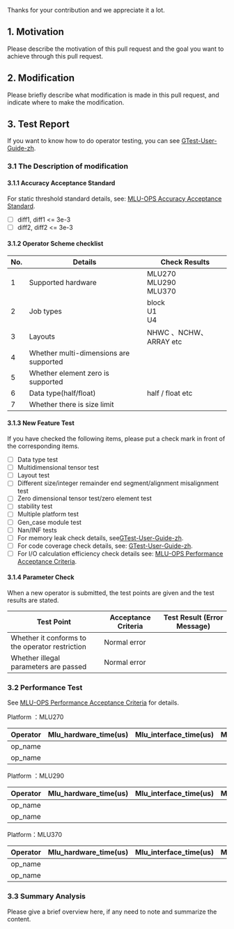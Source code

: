 Thanks for your contribution and we appreciate it a lot. 

## 1. Motivation

Please describe the motivation of this pull request and the goal you want to achieve through this pull request.

## 2. Modification

Please briefly describe what modification is made in this pull request, and indicate where to make the modification.

## 3. Test Report

If you want to know how to do operator testing, you can see [GTest-User-Guide-zh](../docs/GTest-User-Guide-zh.md).

### 3.1 The Description of modification

#### 3.1.1 Accuracy Acceptance Standard

For static threshold standard details, see: [MLU-OPS Accuracy Acceptance Standard](../docs/MLU-OPS精度验收标准.md).

- [ ] diff1, diff1 <= 3e-3
- [ ] diff2, diff2 <= 3e-3

#### 3.1.2 Operator Scheme checklist

|     No.      |           Details            |      Check Results       |
|----------------|---------------------------|---------------------|
|        1       |          Supported hardware         | MLU270 <br> MLU290 <br>MLU370|
|        2       |          Job types          |    block <br> U1 <br> U4    |
|        3       |         Layouts            |  NHWC 、NCHW、ARRAY etc    |
|        4       |         Whether multi-dimensions are supported              |                |
|        5       |          Whether element zero is supported             |               |
|        6       |         Data type(half/float)       |         half / float etc           |
|        7      |        Whether there is size limit           |             |

#### 3.1.3 New Feature Test

If you have checked the following items, please put a check mark in front of the corresponding items.

- [ ] Data type test
- [ ] Multidimensional tensor test
- [ ] Layout test
- [ ] Different size/integer remainder end segment/alignment misalignment test
- [ ] Zero dimensional tensor test/zero element test
- [ ] stability test
- [ ] Multiple platform test
- [ ] Gen_case module test
- [ ] Nan/INF tests 
- [ ] For memory leak check details, see[GTest-User-Guide-zh](../docs/GTest-User-Guide-zh.md).
- [ ] For code coverage check details, see: [GTest-User-Guide-zh](../docs/GTest-User-Guide-zh.md).
- [ ] For I/O calculation efficiency check details see: [MLU-OPS Performance Acceptance Criteria](../docs/MLU-OPS性能验收标准.md).

#### 3.1.4 Parameter Check

When a new operator is submitted, the test points are given and the test results are stated.

| Test Point         | Acceptance Criteria | Test Result (Error Message) |
| -------------- | -------- | -------------------- |
| Whether it conforms to the operator restriction | Normal error |                      |
| Whether illegal parameters are passed  | Normal error |                      |

### 3.2 Performance Test

See [MLU-OPS Performance Acceptance Criteria](../docs/MLU-OPS性能验收标准.md) for details.

Platform ：MLU270

|Operator|Mlu_hardware_time(us)|Mlu_interface_time(us)|Mlu_io_efficiency|Mlu_compute_efficiency|Mlu_workwpace_size(Bytes)|Data_type|Shape|
|-----|----|----|----|----|----|------|-----|
|op_name|   |    |     |    |    |    |     |
|op_name|   |    |     |    |    |    |     |

Platform ：MLU290

|Operator|Mlu_hardware_time(us)|Mlu_interface_time(us)|Mlu_io_efficiency|Mlu_compute_efficiency|Mlu_workwpace_size(Bytes)|Data_type|Shape|
|-----|----|----|----|----|----|------|-----|
|op_name|   |    |     |    |    |    |     |
|op_name|   |    |     |    |    |    |     |

Platform：MLU370

|Operator|Mlu_hardware_time(us)|Mlu_interface_time(us)|Mlu_io_efficiency|Mlu_compute_efficiency|Mlu_workwpace_size(Bytes)|Data_type|Shape|
|-----|----|----|----|----|----|------|-----|
|op_name|   |    |     |    |    |    |     |
|op_name|   |    |     |    |    |    |     |

### 3.3 Summary Analysis

Please give a brief overview here, if any need to note and summarize the content.
